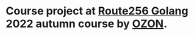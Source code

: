 # Course project at [Route256 Golang](https://route256.ozon.ru/go-developer) 2022 autumn course by [OZON](https://tech.ozon.ru/). 
